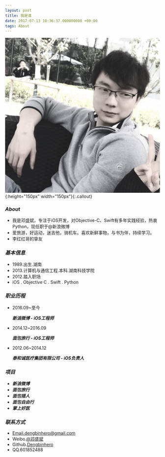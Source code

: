 ```yaml
---
layout: post
title: 我是谁
date: 2017-07-13 10:36:37.000000000 +09:00
tags: About
---
```


![](/assets/images/about_avatar.jpg){:height="150px" width="150px"}{:.callout}

### ***About***
*    我是邓盛斌，专注于iOS开发，对Objective-C、Swift有多年实践经验，热衷Python，现任职于@新浪微博
*    爱旅游，好运动，迷吉他，骑机车。喜欢新鲜事物，与书为伴，持续学习。
*    李红红哥的挚友


### ***基本信息***
*    1989.出生.湖南
*    2013.计算机与通信工程.本科.湖南科技学院
*    2012.踏入职场
*    iOS . Objective C . Swift . Python

### ***职业历程***
*    2016.09~至今
     

     ***新浪微博 - iOS工程师***
     
*    2014.12~2016.09


     ***面包旅行 - iOS工程师***
   
*    2012.06~2014.12


     ***泰和诚医疗集团有限公司 - iOS负责人***
   
   
### ***项目***
*    ***新浪微博***
*    ***面包旅行***
*    ***面包猎人***
*    ***面包自由行***
*    ***掌上好医***

### ***联系方式***

*    Email.dengbinhero@gmail.com
*    Weibo.[@邓盛斌](http://weibo.com/u/2038150335)
*    Github.[Dengbinhero](https://github.com/dengbinhero)
*    QQ.601852488

   
   